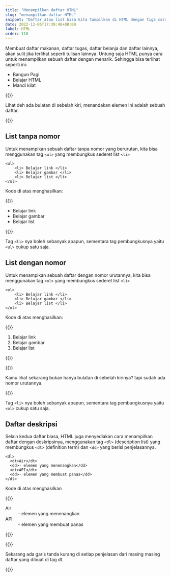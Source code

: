 ```yaml
---
title: "Menampilkan daftar HTML"
slug: "menampilkan-daftar-HTML"
snippet: "Daftar atau list bisa kita tampilkan di HTML dengan tiga cara berbeda, menggunakan tag ul, ol atau dt"
date: 2022-12-05T17:39:48+08:00
label: HTML
order: 110
---
```


Membuat daftar makanan, daftar tugas, daftar belanja dan daftar lainnya, akan sulit jika terlihat seperti tulisan lainnya. Untung saja HTML punya cara untuk menampilkan sebuah daftar dengan menarik. Sehingga bisa terlihat seperti ini:
- Bangun Pagi
- Belajar HTML
- Mandi kilat

{{<alert class="comment">}}
<p> Lihat deh ada bulatan di sebelah kiri, menandakan elemen ini adalah sebuah daftar.</p>
{{</alert>}}

## List tanpa nomor
Untuk menampikan sebuah daftar tanpa nomor yang berurutan, kita bisa menggunakan tag `<ul>` yang membungkus sederet list `<li>`

```
<ul>
    <li> Belajar link </li>
    <li> Belajar gambar </li>
    <li> Belajar list </li>
</ul>
```

Kode di atas menghasilkan: 

{{<rawhtml>}}
<ul>
    <li> Belajar link </li>
    <li> Belajar gambar </li>
    <li> Belajar list </li>
</ul>
{{</rawhtml>}}

Tag `<li>` nya boleh sebanyak apapun, sementara tag pembungkusnya yaitu `<ul>` cukup satu saja.

## List dengan nomor
Untuk menampikan sebuah daftar dengan nomor urutannya, kita bisa menggunakan tag `<ol>` yang membungkus sederet list `<li>`

```
<ol>
    <li> Belajar link </li>
    <li> Belajar gambar </li>
    <li> Belajar list </li>
</ol>
```

Kode di atas menghasilkan: 

{{<rawhtml>}}
<ol class='mb-5'>
    <li> Belajar link </li>
    <li> Belajar gambar </li>
    <li> Belajar list </li>
</ol>
{{</rawhtml>}}

{{<alert class="comment">}}
<p> Kamu lihat sekarang bukan hanya bulatan di sebelah kirinya? tapi sudah ada nomor urutannya.</p>
{{</alert>}}

Tag `<li>` nya boleh sebanyak apapun, sementara tag pembungkusnya yaitu `<ol>` cukup satu saja.

## Daftar deskripsi
Selain kedua daftar biasa, HTML juga menyediakan cara menampilkan daftar dengan deskripsinya, menggunakan tag `<dl>` (description list) yang membungkus `<dt>` (definition term) dan `<dd>` yang berisi penjelasannya. 

```
<dl>
  <dt>Air</dt>
  <dd>- elemen yang menenangkan</dd>
  <dt>API</dt>
  <dd>- elemen yang membuat panas</dd>
</dl>
```

Kode di atas menghasilkan 

{{<rawhtml>}}
<dl>
  <dt>Air</dt>
  <dd>- elemen yang menenangkan</dd>
  <dt>API</dt>
  <dd>- elemen yang membuat panas</dd>
</dl>
{{</rawhtml>}}

{{<alert class="comment">}}
<p> Sekarang ada garis tanda kurang di setiap penjelasan dari masing masing daftar yang dibuat di tag dt.</p>
{{</alert>}}